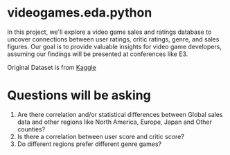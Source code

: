 # videogames.eda.python
In this project, we'll explore a video game sales and ratings database to uncover connections between user ratings, critic ratings, genre, and sales figures. Our goal is to provide valuable insights for video game developers, assuming our findings will be presented at conferences like E3.

Original Dataset is from [Kaggle]

[Kaggle]:https://www.kaggle.com/datasets/rush4ratio/video-game-sales-with-ratings/download?datasetVersionNumber=2

# **Questions will be asking**
1.	Are there correlation and/or statistical differences between Global sales data and other regions like North America, Europe, Japan and Other counties? 
2.	Is there a correlation between user score and critic score? 
3.	Do different regions prefer different genre games? 



